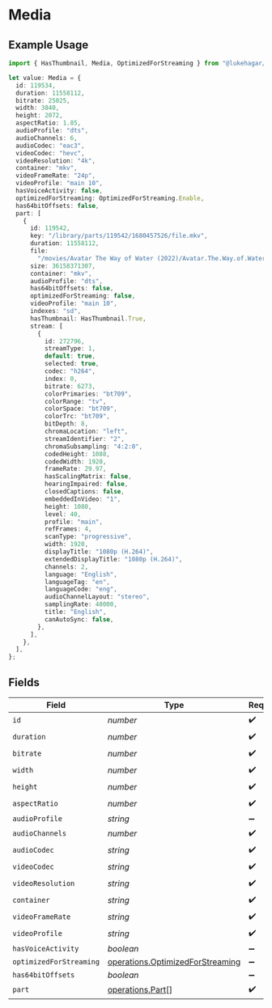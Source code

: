 # Media

## Example Usage

```typescript
import { HasThumbnail, Media, OptimizedForStreaming } from "@lukehagar/plexjs/sdk/models/operations";

let value: Media = {
  id: 119534,
  duration: 11558112,
  bitrate: 25025,
  width: 3840,
  height: 2072,
  aspectRatio: 1.85,
  audioProfile: "dts",
  audioChannels: 6,
  audioCodec: "eac3",
  videoCodec: "hevc",
  videoResolution: "4k",
  container: "mkv",
  videoFrameRate: "24p",
  videoProfile: "main 10",
  hasVoiceActivity: false,
  optimizedForStreaming: OptimizedForStreaming.Enable,
  has64bitOffsets: false,
  part: [
    {
      id: 119542,
      key: "/library/parts/119542/1680457526/file.mkv",
      duration: 11558112,
      file:
        "/movies/Avatar The Way of Water (2022)/Avatar.The.Way.of.Water.2022.2160p.WEB-DL.DDP5.1.Atmos.DV.HDR10.HEVC-CMRG.mkv",
      size: 36158371307,
      container: "mkv",
      audioProfile: "dts",
      has64bitOffsets: false,
      optimizedForStreaming: false,
      videoProfile: "main 10",
      indexes: "sd",
      hasThumbnail: HasThumbnail.True,
      stream: [
        {
          id: 272796,
          streamType: 1,
          default: true,
          selected: true,
          codec: "h264",
          index: 0,
          bitrate: 6273,
          colorPrimaries: "bt709",
          colorRange: "tv",
          colorSpace: "bt709",
          colorTrc: "bt709",
          bitDepth: 8,
          chromaLocation: "left",
          streamIdentifier: "2",
          chromaSubsampling: "4:2:0",
          codedHeight: 1088,
          codedWidth: 1920,
          frameRate: 29.97,
          hasScalingMatrix: false,
          hearingImpaired: false,
          closedCaptions: false,
          embeddedInVideo: "1",
          height: 1080,
          level: 40,
          profile: "main",
          refFrames: 4,
          scanType: "progressive",
          width: 1920,
          displayTitle: "1080p (H.264)",
          extendedDisplayTitle: "1080p (H.264)",
          channels: 2,
          language: "English",
          languageTag: "en",
          languageCode: "eng",
          audioChannelLayout: "stereo",
          samplingRate: 48000,
          title: "English",
          canAutoSync: false,
        },
      ],
    },
  ],
};
```

## Fields

| Field                                                                                       | Type                                                                                        | Required                                                                                    | Description                                                                                 | Example                                                                                     |
| ------------------------------------------------------------------------------------------- | ------------------------------------------------------------------------------------------- | ------------------------------------------------------------------------------------------- | ------------------------------------------------------------------------------------------- | ------------------------------------------------------------------------------------------- |
| `id`                                                                                        | *number*                                                                                    | :heavy_check_mark:                                                                          | N/A                                                                                         | 119534                                                                                      |
| `duration`                                                                                  | *number*                                                                                    | :heavy_check_mark:                                                                          | N/A                                                                                         | 11558112                                                                                    |
| `bitrate`                                                                                   | *number*                                                                                    | :heavy_check_mark:                                                                          | N/A                                                                                         | 25025                                                                                       |
| `width`                                                                                     | *number*                                                                                    | :heavy_check_mark:                                                                          | N/A                                                                                         | 3840                                                                                        |
| `height`                                                                                    | *number*                                                                                    | :heavy_check_mark:                                                                          | N/A                                                                                         | 2072                                                                                        |
| `aspectRatio`                                                                               | *number*                                                                                    | :heavy_check_mark:                                                                          | N/A                                                                                         | 1.85                                                                                        |
| `audioProfile`                                                                              | *string*                                                                                    | :heavy_minus_sign:                                                                          | N/A                                                                                         | dts                                                                                         |
| `audioChannels`                                                                             | *number*                                                                                    | :heavy_check_mark:                                                                          | N/A                                                                                         | 6                                                                                           |
| `audioCodec`                                                                                | *string*                                                                                    | :heavy_check_mark:                                                                          | N/A                                                                                         | eac3                                                                                        |
| `videoCodec`                                                                                | *string*                                                                                    | :heavy_check_mark:                                                                          | N/A                                                                                         | hevc                                                                                        |
| `videoResolution`                                                                           | *string*                                                                                    | :heavy_check_mark:                                                                          | N/A                                                                                         | 4k                                                                                          |
| `container`                                                                                 | *string*                                                                                    | :heavy_check_mark:                                                                          | N/A                                                                                         | mkv                                                                                         |
| `videoFrameRate`                                                                            | *string*                                                                                    | :heavy_check_mark:                                                                          | N/A                                                                                         | 24p                                                                                         |
| `videoProfile`                                                                              | *string*                                                                                    | :heavy_check_mark:                                                                          | N/A                                                                                         | main 10                                                                                     |
| `hasVoiceActivity`                                                                          | *boolean*                                                                                   | :heavy_minus_sign:                                                                          | N/A                                                                                         | false                                                                                       |
| `optimizedForStreaming`                                                                     | [operations.OptimizedForStreaming](../../../sdk/models/operations/optimizedforstreaming.md) | :heavy_minus_sign:                                                                          | N/A                                                                                         | 1                                                                                           |
| `has64bitOffsets`                                                                           | *boolean*                                                                                   | :heavy_minus_sign:                                                                          | N/A                                                                                         | false                                                                                       |
| `part`                                                                                      | [operations.Part](../../../sdk/models/operations/part.md)[]                                 | :heavy_check_mark:                                                                          | N/A                                                                                         |                                                                                             |